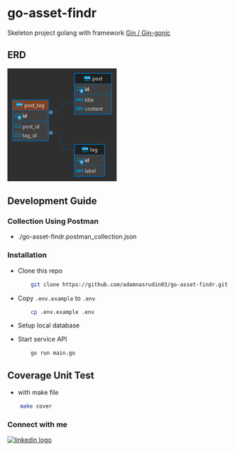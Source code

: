 # go-asset-findr
 Skeleton project golang with framework <a href="https://gin-gonic.com/" target="_blank"> Gin / Gin-gonic </a>

## ERD
![ERD Relation many to many post tag](./erd_post_tag.png)

 
## Development Guide

### Collection Using Postman
- ./go-asset-findr.postman_collection.json
  
### Installation
- Clone this repo

    ```sh
        git clone https://github.com/adamnasrudin03/go-asset-findr.git
    ```

- Copy `.env.example` to `.env`

    ```sh
        cp .env.example .env
    ```
- Setup local database
- Start service API
    ```sh
        go run main.go
    ```

## Coverage Unit Test
  - with make file
  ```sh
      make cover
  ```



### Connect with me
  <a href="https://www.linkedin.com/in/adam-nasrudin/" target="_blank">
    <img 
        src="https://img.shields.io/static/v1?message=LinkedIn&logo=linkedin&label=&color=0077B5&logoColor=white&labelColor=&style=for-the-badge" 
        height="35" alt="linkedin logo"  />
  </a>
